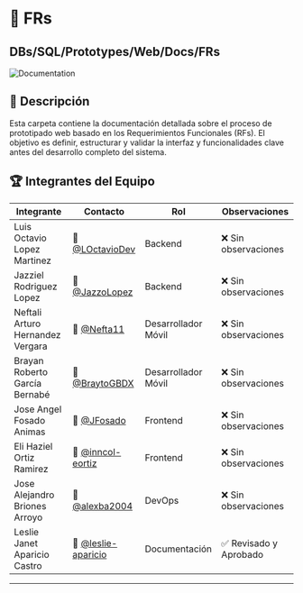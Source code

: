 # 📂 FRs
## DBs/SQL/Prototypes/Web/Docs/FRs

![Documentation](https://img.shields.io/badge/Documentation-Complete-brightgreen)

## 📌 Descripción

Esta carpeta contiene la documentación detallada sobre el proceso de prototipado web basado en los Requerimientos Funcionales (RFs). El objetivo es definir, estructurar y validar la interfaz y funcionalidades clave antes del desarrollo completo del sistema.

## 🏆 Integrantes del Equipo

| Integrante                       | Contacto             | Rol                 | Observaciones     |
| -------------------------------- | -------------------- | ------------------- | ----------------- |
| Luis Octavio Lopez Martinez      | 📧 [@LOctavioDev](https://github.com/LOctavioDev)     | Backend             | ❌ Sin observaciones |
| Jazziel Rodriguez Lopez          | 📧 [@JazzoLopez](https://github.com/JazzoLopez)       | Backend             | ❌ Sin observaciones |
| Neftali Arturo Hernandez Vergara | 📧 [@Nefta11](https://github.com/Nefta11)          | Desarrollador Móvil | ❌ Sin observaciones |
| Brayan Roberto García Bernabé    | 📧 [@BraytoGBDX](https://github.com/BraytoGBDX)      | Desarrollador Móvil | ❌ Sin observaciones |
| Jose Angel Fosado Animas         | 📧 [@JFosado](https://github.com/JFosado)          | Frontend            | ❌ Sin observaciones |
| Eli Haziel Ortiz Ramirez         | 📧 [@inncol-eortiz](https://github.com/inncol-eortiz)        | Frontend            | ❌ Sin observaciones |
| Jose Alejandro Briones Arroyo    | 📧 [@alexba2004](https://github.com/alexba2004)      | DevOps              | ❌ Sin observaciones |
| Leslie Janet Aparicio Castro    | 📧 [@leslie-aparicio](https://github.com/leslie-aparicio)  | Documentación       | ✅ Revisado y Aprobado |

---